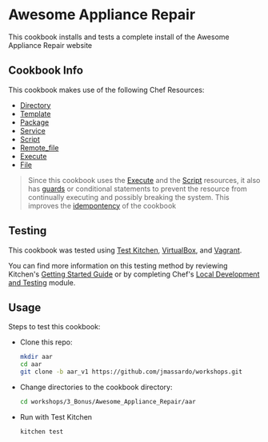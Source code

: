 # Awesome Appliance Repair

This cookbook installs and tests a complete install of the Awesome Appliance Repair website

## Cookbook Info

This cookbook makes use of the following Chef Resources:

* [Directory](https://docs.chef.io/resource_directory.html)
* [Template](https://docs.chef.io/resource_template.html)
* [Package](https://docs.chef.io/resource_package.html)
* [Service](https://docs.chef.io/resource_service.html)
* [Script](https://docs.chef.io/resource_script.html)
* [Remote_file](https://docs.chef.io/resource_remote_file.html)
* [Execute](https://docs.chef.io/resource_execute.html)
* [File](https://docs.chef.io/resource_file.html)

>Since this cookbook uses the [Execute](https://docs.chef.io/resource_execute.html) and the [Script](https://docs.chef.io/resource_script.html) resources, it also has [guards](https://docs.chef.io/resource_common.html#guards) or conditional statements to prevent the resource from continually executing and possibly breaking the system. This improves the [idempontency](https://en.wikipedia.org/wiki/Idempotence) of the cookbook

## Testing

This cookbook was tested using [Test Kitchen](http://kitchen.ci/), [VirtualBox](https://www.virtualbox.org/), and [Vagrant](https://www.vagrantup.com/).

You can find more information on this testing method by reviewing Kitchen's [Getting Started Guide](http://kitchen.ci/docs/getting-started/) or by completing Chef's [Local Development and Testing](https://learn.chef.io/tracks/local-development-and-testing#/) module.

## Usage

Steps to test this cookbook:

* Clone this repo:
    ``` bash
    mkdir aar
    cd aar
    git clone -b aar_v1 https://github.com/jmassardo/workshops.git
    ```
* Change directories to the cookbook directory:
    ``` bash
    cd workshops/3_Bonus/Awesome_Appliance_Repair/aar
    ```
* Run with Test Kitchen
    ``` bash
    kitchen test
    ```